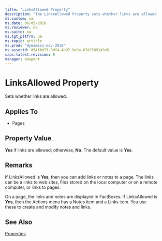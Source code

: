 ```yaml
---
title: "LinksAllowed Property"
description: "The LinksAllowed Property sets whether links are allowed. This article describes its application, property value, and remarks."
ms.custom: na
ms.date: 06/05/2016
ms.reviewer: na
ms.suite: na
ms.tgt_pltfrm: na
ms.topic: article
ms.prod: "dynamics-nav-2018"
ms.assetid: 854fb973-9df4-4b97-9e94-67d2509143d6
caps.latest.revision: 8
manager: edupont
---
```

# LinksAllowed Property
Sets whether links are allowed.  
  
## Applies To  
  
-   Pages  
  
## Property Value  
 **Yes** if links are allowed; otherwise, **No**. The default value is **Yes**.  
  
## Remarks  
 If LinksAllowed is **Yes**, then you can add links or notes to a page. The links can be a links to web sites, files stored on the local computer or on a remote computer, or links to pages.  
  
 On a page, the links and notes are displayed in FactBoxes. If LinksAllowed is **Yes**, then the Actions menu has a Notes item and a Links item. You use these to create and modify notes and links.  
  
## See Also  
 [Properties](Properties.md)